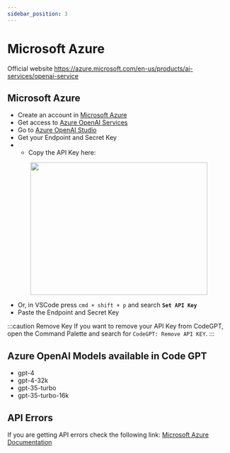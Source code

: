 ```yaml
---
sidebar_position: 3
---
```


# Microsoft Azure

Official website https://azure.microsoft.com/en-us/products/ai-services/openai-service

## Microsoft Azure
- Create an account in [Microsoft Azure](https://azure.microsoft.com/en-us/free)
- Get access to [Azure OpenAI Services](https://azure.microsoft.com/en-us/products/ai-services/openai-service)
- Go to [Azure OpenAI Studio](https://oai.azure.com/)
- Get your Endpoint and Secret Key
- - Copy the API Key here:
  
<p align="center">
      <img width="400" height="300" src="https://github.com/davila7/code-gpt-docs/assets/37567214/c89c3c49-1c1a-4fa3-93b3-5ddede97d5e7" />
</p>
 
- Or, in VSCode press ```cmd + shift + p``` and search **`Set API Key`**
- Paste the Endpoint and Secret Key

:::caution Remove Key
If you want to remove your API Key from CodeGPT, open the Command Palette and search for `CodeGPT: Remove API KEY`.
:::

## Azure OpenAI Models available in Code GPT
- gpt-4
- gpt-4-32k
- gpt-35-turbo
- gpt-35-turbo-16k

## API Errors
If you are getting API errors check the following link: [Microsoft Azure Documentation](https://azure.microsoft.com/en-us/products/ai-services/openai-service/)

